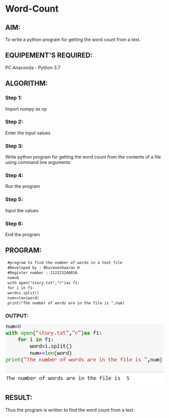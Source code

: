# Word-Count
## AIM:
To write a python program for getting the word count from a text.
## EQUIPEMENT'S REQUIRED: 
PC
Anaconda - Python 3.7
## ALGORITHM: 
### Step 1:
 Import numpy as np
### Step 2: 
 Enter the input values
### Step 3: 
Write python program for getting the word count from the contents of a file using command line
 arguments
### Step 4:  
 Run the program
### Step 5: 
 Input the values
### Step 6: 
 End the program
## PROGRAM:
```
 #program to find the number of words in a text file
 #Developed by : Bhuvaneshwaran H
 #Register number : 212223240018
 num=0
 with open("story.txt","r")as f1:
 for i in f1:
 word=i.split()
 num+=len(word)
 print("The number of words are in the file is ",num)
 ```
### OUTPUT:
![output](image.png)
## RESULT:
Thus the program is written to find the word count from a text.
